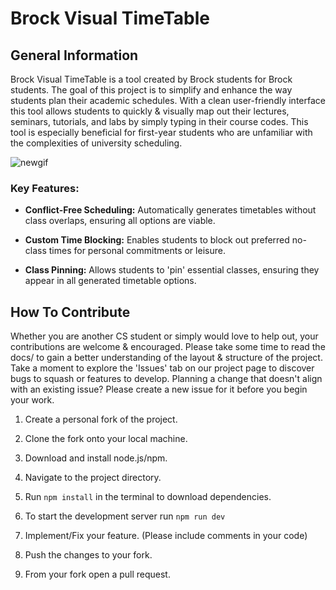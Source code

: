 # Brock Visual TimeTable

## General Information

Brock Visual TimeTable is a tool created by Brock students for Brock students. The goal of this project is to simplify and enhance the way students plan their academic schedules. With a clean user-friendly interface this tool allows students to quickly & visually map out their lectures, seminars, tutorials, and labs by simply typing in their course codes. This tool is especially beneficial for first-year students who are unfamiliar with the complexities of university scheduling.

![newgif](https://github.com/user-attachments/assets/005bfe09-d6e6-48a0-a729-3952481aef60)

### Key Features:
* **Conflict-Free Scheduling:** Automatically generates timetables without class overlaps, ensuring all options are viable.

* **Custom Time Blocking:** Enables students to block out preferred no-class times for personal commitments or leisure.

* **Class Pinning:** Allows students to 'pin' essential classes, ensuring they appear in all generated timetable options.

## How To Contribute
Whether you are another CS student or simply would love to help out, your contributions are welcome & encouraged.
Please take some time to read the docs/ to gain a better understanding of the layout & structure of the project.
Take a moment to explore the 'Issues' tab on our project page to discover bugs to squash or features to develop. 
Planning a change that doesn't align with an existing issue? Please create a new issue for it before you begin your work.

1. Create a personal fork of the project.

2. Clone the fork onto your local machine.

3. Download and install node.js/npm.

4. Navigate to the project directory.

5. Run ```npm install``` in the terminal to download dependencies.

6. To start the development server run ```npm run dev```

7. Implement/Fix your feature. (Please include comments in your code)

8. Push the changes to your fork.

9. From your fork open a pull request.
